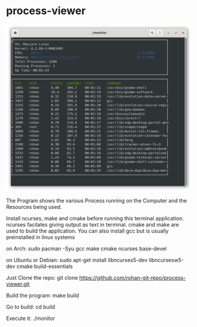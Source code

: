 # process-viewer

![Process Viewer](monitor.png)

The Program shows the various Process running on the Computer and the Resources being used.

Install ncurses, make and cmake before running this terminal application.
ncurses facilates giving output as text in terminal.
cmake and make are used to build the application.
You can also install gcc but is usually preinstalled in linux systems

on Arch:
sudo pacman -Syu gcc make cmake ncurses base-devel

on Ubuntu or Debian:
sudo apt-get install libncurses5-dev libncursesw5-dev cmake build-essentials

Just Clone the repo:
 git clone https://github.com/rohan-git-repo/process-viewer.git

Build the program:
make build

Go to build:
cd build

Execute it:
./monitor

